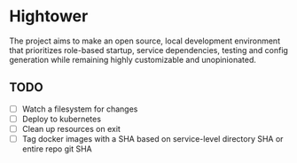 # Hightower

The project aims to make an open source, local development environment that prioritizes role-based startup, service dependencies, testing and config generation while remaining highly customizable and unopinionated.

## TODO

- [ ] Watch a filesystem for changes
- [ ] Deploy to kubernetes
- [ ] Clean up resources on exit
- [ ] Tag docker images with a SHA based on service-level directory SHA or entire repo git SHA
